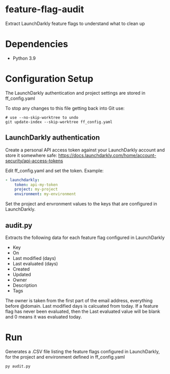 # feature-flag-audit
Extract LaunchDarkly feature flags to understand what to clean up

# Dependencies
- Python 3.9

# Configuration Setup
The LaunchDarkly authentication and project settings are stored in ff_config.yaml

To stop any changes to this file getting back into Git use:
```
# use --no-skip-worktree to undo
git update-index --skip-worktree ff_config.yaml
```
## LaunchDarkly authentication
Create a personal API access token against your LaunchDarkly account and store it somewhere safe:
https://docs.launchdarkly.com/home/account-security/api-access-tokens

Edit ff_config.yaml and set the token. Example:
```yaml
- launchdarkly:
    token: api-my-token
    project: my-project
    environment: my-environment
```

Set the project and envronment values to the keys that are configured in LaunchDarkly.

## audit.py
Extracts the following data for each feature flag configured in LaunchDarkly
- Key
- On
- Last modified (days)
- Last evaluated (days)
- Created
- Updated
- Owner 
- Description
- Tags

The owner is taken from the first part of the email address, everything before @domain. Last modified days is calcuated from today. If a feature flag has never been evaluated, then the Last evaluated value will be blank and 0 means it was evaluated today.

# Run
Generates a .CSV file listing the feature flags configured in LaunchDarkly, for the project and environment defined in ff_config.yaml
```python
py audit.py
```